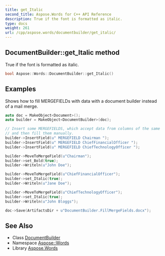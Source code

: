 ```yaml
---
title: get_Italic
second_title: Aspose.Words for C++ API Reference
description: True if the font is formatted as italic.
type: docs
weight: 261
url: /cpp/aspose.words/documentbuilder/get_italic/
---
```

## DocumentBuilder::get_Italic method


True if the font is formatted as italic.

```cpp
bool Aspose::Words::DocumentBuilder::get_Italic()
```


## Examples



Shows how to fill MERGEFIELDs with data with a document builder instead of a mail merge. 
```cpp
auto doc = MakeObject<Document>();
auto builder = MakeObject<DocumentBuilder>(doc);

// Insert some MERGEFIELDS, which accept data from columns of the same name in a data source during a mail merge,
// and then fill them manually.
builder->InsertField(u" MERGEFIELD Chairman ");
builder->InsertField(u" MERGEFIELD ChiefFinancialOfficer ");
builder->InsertField(u" MERGEFIELD ChiefTechnologyOfficer ");

builder->MoveToMergeField(u"Chairman");
builder->set_Bold(true);
builder->Writeln(u"John Doe");

builder->MoveToMergeField(u"ChiefFinancialOfficer");
builder->set_Italic(true);
builder->Writeln(u"Jane Doe");

builder->MoveToMergeField(u"ChiefTechnologyOfficer");
builder->set_Italic(true);
builder->Writeln(u"John Bloggs");

doc->Save(ArtifactsDir + u"DocumentBuilder.FillMergeFields.docx");
```

## See Also

* Class [DocumentBuilder](../)
* Namespace [Aspose::Words](../../)
* Library [Aspose.Words](../../../)
